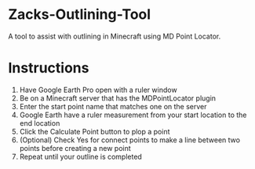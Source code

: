 # Zacks-Outlining-Tool
A tool to assist with outlining in Minecraft using MD Point Locator.

# Instructions
1. Have Google Earth Pro open with a ruler window
2. Be on a Minecraft server that has the MDPointLocator plugin
3. Enter the start point name that matches one on the server
4. Google Earth have a ruler measurement from your start location to the end location
5. Click the Calculate Point button to plop a point
6. (Optional) Check Yes for connect points to make a line between two points before creating a new point
7. Repeat until your outline is completed
